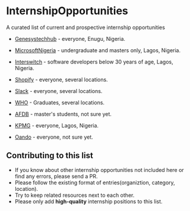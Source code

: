 # InternshipOpportunities
A curated list of current and prospective internship opportunities

- [Genesystechhub](https://www.genesystechhub.com) -  everyone, Enugu, Nigeria.
- [MicrosoftNigeria](https://careers.microsoft.com/us/en/job/720502/Internship-Opportunities-in-Nigeria-for-Students-Software-Engineering) - undergraduate and masters only, Lagos, Nigeria.
- [Interswitch](https://www.linkedin.com/company/interswitch-limited/) - software developers below 30 years of age, Lagos, Nigeria.
- [Shopify](https://www.shopify.com/careers/interns/) - everyone, several locations.
- [Slack](https://slack.com/intl/en-ng/careers/university-recruiting) - everyone, several locations.


- [WHO](https://www.who.int/careers/internships/en/) - Graduates, several locations.
- [AFDB](https://www.afdb.org/en/about/careers/internship-programme) - master's students, not sure yet.

- [KPMG](https://home.kpmg/ng/en/home/careers/kpmg-temporary-placement.html) - everyone, Lagos, Nigeria.
- [Oando](https://www.oandoplc.com/hy19-internship-4/) - everyone, not sure yet.

## Contributing to this list
- If you know about other internship opportunities not included here or find any errors, please send a PR.
- Please follow the existing format of entries(organiztion, category, location).
- Try to keep related resources next to each other.
- Please only add **high-quality** internship positions to this list.
